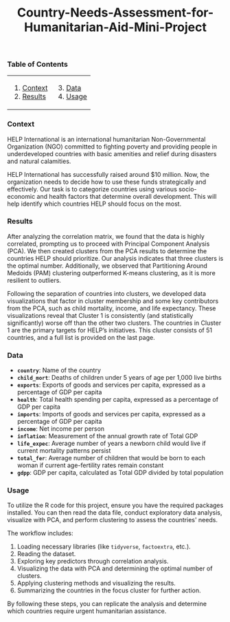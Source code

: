 <h1 align="center">Country-Needs-Assessment-for-Humanitarian-Aid-Mini-Project</h1>

<br>

### Table of Contents
<div align="center">
    <table>
        <tr>
            <td>
                <ol>
                    <li><a href="#context">Context</a></li>
                    <li><a href="#results">Results</a></li>
                </ol>
            </td>
            <td>
                <ol start="3">
                    <li><a href="#data">Data</a></li>
                    <li><a href="#usage">Usage</a></li>
                </ol>
            </td>
        </tr>
    </table>
</div>

### Context
HELP International is an international humanitarian Non-Governmental Organization (NGO) committed to fighting poverty and providing people in underdeveloped countries with basic amenities and relief during disasters and natural calamities.

HELP International has successfully raised around $10 million. Now, the organization needs to decide how to use these funds strategically and effectively. Our task is to categorize countries using various socio-economic and health factors that determine overall development. This will help identify which countries HELP should focus on the most.

### Results
After analyzing the correlation matrix, we found that the data is highly correlated, prompting us to proceed with Principal Component Analysis (PCA). We then created clusters from the PCA results to determine the countries HELP should prioritize. Our analysis indicates that three clusters is the optimal number. Additionally, we observed that Partitioning Around Medoids (PAM) clustering outperformed K-means clustering, as it is more resilient to outliers.

Following the separation of countries into clusters, we developed data visualizations that factor in cluster membership and some key contributors from the PCA, such as child mortality, income, and life expectancy. These visualizations reveal that Cluster 1 is consistently (and statistically significantly) worse off than the other two clusters. The countries in Cluster 1 are the primary targets for HELP’s initiatives. This cluster consists of 51 countries, and a full list is provided on the last page.

### Data
- **`country`**: Name of the country
- **`child_mort`**: Deaths of children under 5 years of age per 1,000 live births
- **`exports`**: Exports of goods and services per capita, expressed as a percentage of GDP per capita
- **`health`**: Total health spending per capita, expressed as a percentage of GDP per capita
- **`imports`**: Imports of goods and services per capita, expressed as a percentage of GDP per capita
- **`income`**: Net income per person
- **`inflation`**: Measurement of the annual growth rate of Total GDP
- **`life_expec`**: Average number of years a newborn child would live if current mortality patterns persist
- **`total_fer`**: Average number of children that would be born to each woman if current age-fertility rates remain constant
- **`gdpp`**: GDP per capita, calculated as Total GDP divided by total population

### Usage
To utilize the R code for this project, ensure you have the required packages installed. You can then read the data file, conduct exploratory data analysis, visualize with PCA, and perform clustering to assess the countries' needs. 

The workflow includes:
1. Loading necessary libraries (like `tidyverse`, `factoextra`, etc.).
2. Reading the dataset.
3. Exploring key predictors through correlation analysis.
4. Visualizing the data with PCA and determining the optimal number of clusters.
5. Applying clustering methods and visualizing the results.
6. Summarizing the countries in the focus cluster for further action.

By following these steps, you can replicate the analysis and determine which countries require urgent humanitarian assistance.

